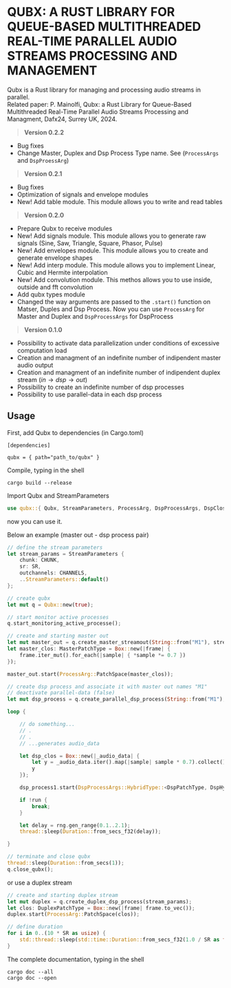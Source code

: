 # QUBX: A RUST LIBRARY FOR QUEUE-BASED MULTITHREADED REAL-TIME PARALLEL AUDIO STREAMS PROCESSING AND MANAGEMENT

Qubx is a Rust library for managing and processing audio streams in parallel.  
Related paper: P. Mainolfi, Qubx: a Rust Library for Queue-Based Multithreaded
Real-Time Parallel Audio Streams Processing and Managment, Dafx24, Surrey UK, 2024.  

>**Version 0.2.2**

- Bug fixes
- Change Master, Duplex and Dsp Process Type name. See (`ProcessArgs` and `DspProessArg`)

>**Version 0.2.1**

- Bug fixes
- Optimization of signals and envelope modules
- New! Add table module. This module allows you to write and read tables

>**Version 0.2.0**

- Prepare Qubx to receive modules
- New! Add signals module. This module allows you to generate raw signals (Sine, Saw, Triangle, Square, Phasor, Pulse)
- New! Add envelopes module. This module allows you to create and generate envelope shapes
- New! Add interp module. This module allows you to implement Linear, Cubic and Hermite interpolation
- New! Add convolution module. This methos allows you to use inside, outside and fft convolution
- Add qubx types module
- Changed the way arguments are passed to the `.start()` function on Matser, Duples and Dsp Process. Now you can use
`ProcessArg` for Master and Duplex and `DspProcessArgs` for DspProcess

>**Version 0.1.0**

- Possibility to activate data parallelization under conditions of excessive computation load
- Creation and managment of an indefinite number of indipendent master audio output
- Creation and managment of an indefinite number of indipendent duplex stream ($in \rightarrow dsp \rightarrow out$)
- Possibility to create an indefinite number of dsp processes
- Possibility to use parallel-data in each dsp process

## Usage

First, add Qubx to dependencies (in Cargo.toml)

```code
[dependencies]

qubx = { path="path_to/qubx" }
```

Compile, typing in the shell

```shell
cargo build --release
```

Import Qubx and StreamParameters

```rust
use qubx::{ Qubx, StreamParameters, ProcessArg, DspProcessArgs, DspClosureNoArgsType, DspClosureWithArgsType, DuplexClosureType, MasterClosureType };

```

now you can use it.

Below an example (master out - dsp process pair)

```rust
// define the stream parameters
let stream_params = StreamParameters {
    chunk: CHUNK,
    sr: SR,
    outchannels: CHANNELS,
    ..StreamParameters::default()
};

// create qubx
let mut q = Qubx::new(true);

// start monitor active processes
q.start_monitoring_active_processe();

// create and starting master out
let mut master_out = q.create_master_streamout(String::from("M1"), stream_params);
let master_clos: MasterPatchType = Box::new(|frame| {
    frame.iter_mut().for_each(|sample| { *sample *= 0.7 }) 
});

master_out.start(ProcessArg::PatchSpace(master_clos));

// create dsp process and associate it with master out names "M1"
// deactivate parallel-data (false)
let mut dsp_process = q.create_parallel_dsp_process(String::from("M1"), false);

loop {

    // do something...
    // .
    // .
    // ...generates audio_data

    let dsp_clos = Box::new(|_audio_data| {
        let y = _audio_data.iter().map(|sample| sample * 0.7).collect();
        y
    });

    dsp_process1.start(DspProcessArgs::HybridType::<DspPatchType, DspHybridType>(audio_data1, dsp_clos));

    if !run {
        break;
    }

    let delay = rng.gen_range(0.1..2.1);
    thread::sleep(Duration::from_secs_f32(delay));

}

// terminate and close qubx
thread::sleep(Duration::from_secs(1));
q.close_qubx();
```

or use a duplex stream

```rust
// create and starting duplex stream
let mut duplex = q.create_duplex_dsp_process(stream_params);
let clos: DuplexPatchType = Box::new(|frame| frame.to_vec());
duplex.start(ProcessArg::PatchSpace(clos));

// define duration
for i in 0..(10 * SR as usize) {
    std::thread::sleep(std::time::Duration::from_secs_f32(1.0 / SR as f32));
}
```

The complete documentation, typing in the shell

```shell
cargo doc --all
cargo doc --open
```
